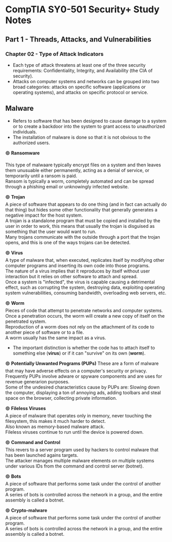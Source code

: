 # CompTIA SY0-501 Security+ Study Notes

## Part 1 - Threads, Attacks, and Vulnerabilities  
### Chapter 02 - Type of Attack Indicators 
* Each type of attack threatens at least one of the three security requirements: Confidentiality, Integrity, and Availability (the CIA of security).  
* Attacks on computer systems and networks can be grouped into two broad categories: attacks on specific software (applications or operating systems), and attacks on specific protocol or service.  

## Malware
* Refers to software that has been designed to cause damage to a system or to create a backdoor into the system to grant access to unauthorized individuals.
* The installation of malware is done so that it is not obvious to the authorized users.  

🟢 **Ransomware**  

This type of malwaare typically encrypt files on a system and then leaves them unusuable either permanently, acting as a denial of service, or temporarily until a ransom is paid.  
Ransom is typically a worm, completely automated and can be spread through a phishing email or unknowingly infected website.  

🟢 **Trojan**  
A piece of software that appears to do one thing (and in fact can actually do that thing) but hides some other functionality that generally generates a negative impact for the host system.  
A trojan is a standalone program that must be copied and installed by the user in order to work, this means that usually the trojan is disguised as something that the user would want to run.  
Many trojans communicate with the outside through a port that the trojan opens, and this is one of the ways trojans can be detected.  

🟢 **Virus**  
A type of malware that, when executed, replicates itself by modifying other computer programs and inserting its own code into those programs.  
The nature of a virus implies that it reproduces by itself without user interaction but it relies on other software to attach and spread.  
Once a system is "infected", the virus is capable causing a detrimental effect, such as corrupting the system, destroying data, exploiting operating system vulnerabilities, consuming bandwidth, overloading web servers, etc.  

🟢 **Worm**  
Pieces of code that attempt to penetrate networks and computer systems.  
Once a penetration occurs, the worm will create a new copy of itself on the penetrated system.  
Reproduction of a worm does not rely on the attachment of its code to another piece of software or to a file.  
A worm usually has the same impact as a virus.  

* The important distinction is whether the code has to attach itself to something else (**virus**) or if it can "survive" on its own (**worm**).  

🟢 **Potentially Unwanted Programs (PUPs)** 
These are a form of malware that may have adverse effects on a computer's security or privacy.  
Frequently PUPs involve adware or spyware components and are uses for revenue generarion purposes.  
Some of the undesired characteristics cause by PUPs are: Slowing down the computer, displaying a ton of annoying ads, adding toolbars and steal space on the browser, collecting private information.  

🟢 **Fileless Viruses**  
A piece of malware that operates only in memory, never touching the filesystem, this makes it much harder to detect.  
Also known as memory-based malware attack.  
Fileless viruses continue to run until the device is powered down.  

🟢 **Command and Control**  
This revers to a server program used by hackers to control malware that has been launched agains targets.  
The attacker manages multiple malware elements on multiple systems under various IDs from the command and control server (botnet).  

🟢 **Bots**  
A piece of software that performs some task under the control of another program.   
A series of bots is controlled across the network in a group, and the entire assembly is called a botnet.  

🟢 **Crypto-malware**  
A piece of software that performs some task under the control of another program.   
A series of bots is controlled across the network in a group, and the entire assembly is called a botnet.  


